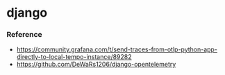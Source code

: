 # django

### Reference
- https://community.grafana.com/t/send-traces-from-otlp-python-app-directly-to-local-tempo-instance/89282
- https://github.com/DeWaRs1206/django-opentelemetry